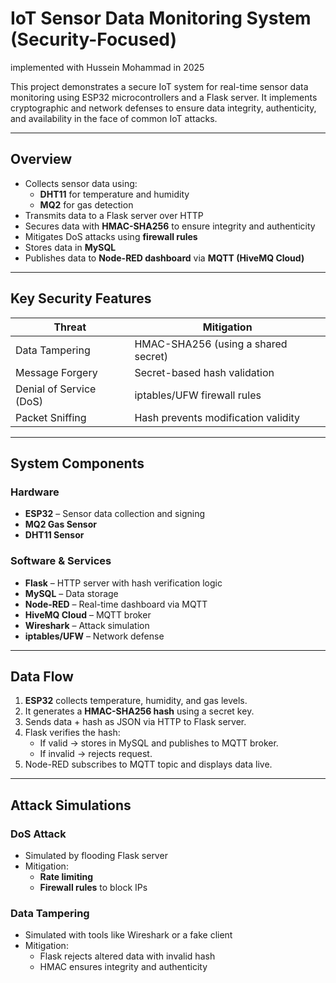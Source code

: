 # IoT Sensor Data Monitoring System (Security-Focused)
implemented with Hussein Mohammad in 2025

This project demonstrates a secure IoT system for real-time sensor data monitoring using ESP32 microcontrollers and a Flask server. It implements cryptographic and network defenses to ensure data integrity, authenticity, and availability in the face of common IoT attacks.

---

##  Overview

- Collects sensor data using:
  - **DHT11** for temperature and humidity
  - **MQ2** for gas detection
- Transmits data to a Flask server over HTTP
- Secures data with **HMAC-SHA256** to ensure integrity and authenticity
- Mitigates DoS attacks using **firewall rules**
- Stores data in **MySQL**
- Publishes data to **Node-RED dashboard** via **MQTT (HiveMQ Cloud)**

---

##  Key Security Features

| Threat                 | Mitigation                         |
|------------------------|-------------------------------------|
| Data Tampering         | HMAC-SHA256 (using a shared secret) |
| Message Forgery        | Secret-based hash validation        |
| Denial of Service (DoS)| iptables/UFW firewall rules         |
| Packet Sniffing        | Hash prevents modification validity |

---

##  System Components

###  Hardware

- **ESP32** – Sensor data collection and signing
- **MQ2 Gas Sensor**
- **DHT11 Sensor**

###  Software & Services

- **Flask** – HTTP server with hash verification logic
- **MySQL** – Data storage
- **Node-RED** – Real-time dashboard via MQTT
- **HiveMQ Cloud** – MQTT broker
- **Wireshark** – Attack simulation
- **iptables/UFW** – Network defense

---

##  Data Flow

1. **ESP32** collects temperature, humidity, and gas levels.
2. It generates a **HMAC-SHA256 hash** using a secret key.
3. Sends data + hash as JSON via HTTP to Flask server.
4. Flask verifies the hash:
   - If valid → stores in MySQL and publishes to MQTT broker.
   - If invalid → rejects request.
5. Node-RED subscribes to MQTT topic and displays data live.

---

##  Attack Simulations

###  DoS Attack

- Simulated by flooding Flask server
- Mitigation:
  - **Rate limiting**
  - **Firewall rules** to block IPs

###  Data Tampering

- Simulated with tools like Wireshark or a fake client
- Mitigation:
  - Flask rejects altered data with invalid hash
  - HMAC ensures integrity and authenticity
